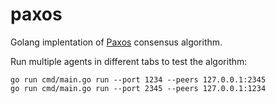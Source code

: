 # paxos

Golang implentation of [Paxos](https://pdos.csail.mit.edu/6.824/papers/paxos-simple.pdf) consensus algorithm.

Run multiple agents in different tabs to test the algorithm:

```
go run cmd/main.go run --port 1234 --peers 127.0.0.1:2345
go run cmd/main.go run --port 2345 --peers 127.0.0.1:1234
```
